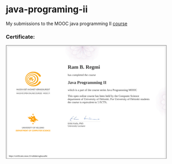 # java-programing-ii

My submissions to the MOOC java programming II [course](https://java-programming.mooc.fi/)

### Certificate:

![](./certificate-java-programming-ii.png)
